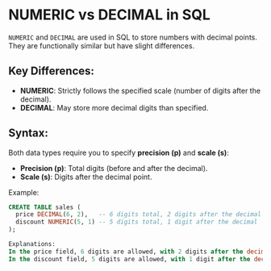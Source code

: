 # NUMERIC vs DECIMAL in SQL

`NUMERIC` and `DECIMAL` are used in SQL to store numbers with decimal points. They are functionally similar but have slight differences.

## Key Differences:
- **NUMERIC**: Strictly follows the specified scale (number of digits after the decimal).
- **DECIMAL**: May store more decimal digits than specified.

## Syntax:
Both data types require you to specify **precision (p)** and **scale (s)**:
- **Precision (p)**: Total digits (before and after the decimal).
- **Scale (s)**: Digits after the decimal point.

Example:

```sql
CREATE TABLE sales (
  price DECIMAL(6, 2),   -- 6 digits total, 2 digits after the decimal
  discount NUMERIC(5, 1) -- 5 digits total, 1 digit after the decimal
);

Explanations:
In the price field, 6 digits are allowed, with 2 digits after the decimal point (e.g., 1234.56).
In the discount field, 5 digits are allowed, with 1 digit after the decimal point (e.g., 45.5).
